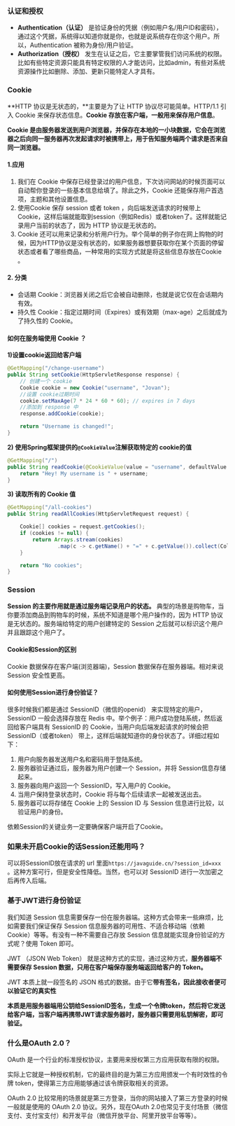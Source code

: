 ### 认证和授权

- **Authentication（认证）** 是验证身份的凭据（例如用户名/用户ID和密码），通过这个凭据，系统得以知道你就是你，也就是说系统存在你这个用户。所以，Authentication 被称为身份/用户验证。
- **Authorization（授权）** 发生在认证之后，它主要掌管我们访问系统的权限。比如有些特定资源只能具有特定权限的人才能访问，比如admin，有些对系统资源操作比如删除、添加、更新只能特定人才具有。



### Cookie

**HTTP 协议是无状态的，**主要是为了让 HTTP 协议尽可能简单。HTTP/1.1 引入 Cookie 来保存状态信息。**Cookie 存放在客户端，一般用来保存用户信息**。

**Cookie 是由服务器发送到用户浏览器，并保存在本地的一小块数据，它会在浏览器之后向同一服务器再次发起请求时被携带上，用于告知服务端两个请求是否来自同一浏览器。**

#### 1.应用

1. 我们在 Cookie 中保存已经登录过的用户信息，下次访问网站的时候页面可以自动帮你登录的一些基本信息给填了。除此之外，Cookie 还能保存用户首选项，主题和其他设置信息。
2. 使用Cookie 保存 session 或者 token ，向后端发送请求的时候带上 Cookie，这样后端就能取到session（例如Redis）或者token了。这样就能记录用户当前的状态了，因为 HTTP 协议是无状态的。
3. Cookie 还可以用来记录和分析用户行为。举个简单的例子你在网上购物的时候，因为HTTP协议是没有状态的，如果服务器想要获取你在某个页面的停留状态或者看了哪些商品，一种常用的实现方式就是将这些信息存放在Cookie 。

#### 2. 分类

- 会话期 Cookie：浏览器关闭之后它会被自动删除，也就是说它仅在会话期内有效。
- 持久性 Cookie：指定过期时间（Expires）或有效期（max-age）之后就成为了持久性的 Cookie。



#### 如何在服务端使用 Cookie ？

**1)设置cookie返回给客户端**

```java
@GetMapping("/change-username")
public String setCookie(HttpServletResponse response) {
    // 创建一个 cookie
    Cookie cookie = new Cookie("username", "Jovan");
    //设置 cookie过期时间
    cookie.setMaxAge(7 * 24 * 60 * 60); // expires in 7 days
    //添加到 response 中
    response.addCookie(cookie);

    return "Username is changed!";
}
```

**2) 使用Spring框架提供的`@CookieValue`注解获取特定的 cookie的值**

```java
@GetMapping("/")
public String readCookie(@CookieValue(value = "username", defaultValue = "Atta") String username) {
    return "Hey! My username is " + username;
}
```

**3) 读取所有的 Cookie 值**

```java
@GetMapping("/all-cookies")
public String readAllCookies(HttpServletRequest request) {

    Cookie[] cookies = request.getCookies();
    if (cookies != null) {
        return Arrays.stream(cookies)
                .map(c -> c.getName() + "=" + c.getValue()).collect(Collectors.joining(", "));
    }

    return "No cookies";
}
```



### Session

**Session 的主要作用就是通过服务端记录用户的状态。** 典型的场景是购物车，当你要添加商品到购物车的时候，系统不知道是哪个用户操作的，因为 HTTP 协议是无状态的。服务端给特定的用户创建特定的 Session 之后就可以标识这个用户并且跟踪这个用户了。



#### Cookie和Session的区别

Cookie 数据保存在客户端(浏览器端)，Session 数据保存在服务器端。相对来说 Session 安全性更高。



#### 如何使用Session进行身份验证？

很多时候我们都是通过 SessionID（微信的openid） 来实现特定的用户，SessionID 一般会选择存放在 Redis 中。举个例子：用户成功登陆系统，然后返回给客户端具有 SessionID 的 Cookie，当用户向后端发起请求的时候会把 SessionID（或者token） 带上，这样后端就知道你的身份状态了。详细过程如下：

1. 用户向服务器发送用户名和密码用于登陆系统。
2. 服务器验证通过后，服务器为用户创建一个 Session，并将 Session信息存储起来。
3. 服务器向用户返回一个 SessionID，写入用户的 Cookie。
4. 当用户保持登录状态时，Cookie 将与每个后续请求一起被发送出去。
5. 服务器可以将存储在 Cookie 上的 Session ID 与 Session 信息进行比较，以验证用户的身份。

依赖Session的关键业务一定要确保客户端开启了Cookie。



### 如果未开启Cookie的话Session还能用吗？

可以将SessionID放在请求的 url 里面`https://javaguide.cn/?session_id=xxx` 。这种方案可行，但是安全性降低。当然，也可以对  SessionID 进行一次加密之后再传入后端。



### 基于JWT进行身份验证

我们知道 Session 信息需要保存一份在服务器端。这种方式会带来一些麻烦，比如需要我们保证保存  Session  信息服务器的可用性、不适合移动端（依赖Cookie）等等。有没有一种不需要自己存放 Session  信息就能实现身份验证的方式呢？使用 Token 即可。

JWT （JSON Web Token） 就是这种方式的实现，通过这种方式，**服务器端不需要保存 Session 数据，只用在客户端保存服务端返回给客户的 Token。** 

JWT 本质上就一段签名的 JSON 格式的数据。由于它**带有签名，因此接收者便可以验证它的真实性**

**本质是用服务器端用公钥给SessionID签名，生成一个令牌token，然后将它发送给客户端，当客户端再携带JWT请求服务器时，服务器只需要用私钥解密，即可验证。**



### 什么是OAuth 2.0？

OAuth 是一个行业的标准授权协议，主要用来授权第三方应用获取有限的权限。

实际上它就是一种授权机制，它的最终目的是为第三方应用颁发一个有时效性的令牌 token，使得第三方应用能够通过该令牌获取相关的资源。

OAuth 2.0 比较常用的场景就是第三方登录，当你的网站接入了第三方登录的时候一般就是使用的 OAuth 2.0 协议。另外，现在OAuth 2.0也常见于支付场景（微信支付、支付宝支付）和开发平台（微信开放平台、阿里开放平台等等）。
